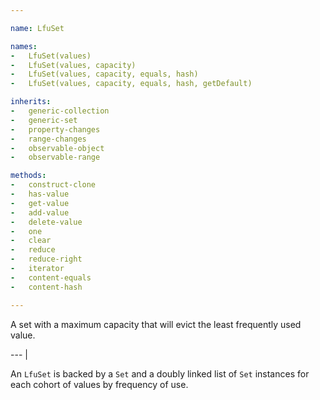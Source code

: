 ```yaml
---

name: LfuSet

names:
-   LfuSet(values)
-   LfuSet(values, capacity)
-   LfuSet(values, capacity, equals, hash)
-   LfuSet(values, capacity, equals, hash, getDefault)

inherits:
-   generic-collection
-   generic-set
-   property-changes
-   range-changes
-   observable-object
-   observable-range

methods:
-   construct-clone
-   has-value
-   get-value
-   add-value
-   delete-value
-   one
-   clear
-   reduce
-   reduce-right
-   iterator
-   content-equals
-   content-hash

---
```


A set with a maximum capacity that will evict the least frequently used value.

--- |

An `LfuSet` is backed by a `Set` and a doubly linked list of `Set` instances for
each cohort of values by frequency of use.

